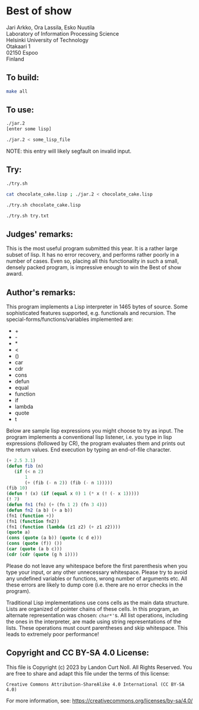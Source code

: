 # Best of show

Jari Arkko, Ora Lassila, Esko Nuutila\
Laboratory of Information Processing Science\
Helsinki University of Technology\
Otakaari 1\
02150 Espoo\
Finland

## To build:

```sh
make all
```


## To use:

```sh
./jar.2
[enter some lisp]

./jar.2 < some_lisp_file

```


NOTE: this entry will likely segfault on invalid input.

## Try:

```sh
./try.sh

cat chocolate_cake.lisp ; ./jar.2 < chocolate_cake.lisp

./try.sh chocolate_cake.lisp

./try.sh try.txt

```


## Judges' remarks:

This is the most useful program submitted this year. It is a
rather large subset of lisp.  It has no error recovery, and
performs rather poorly in a number of cases.  Even so, placing
all this functionality in such a small, densely packed program,
is impressive enough to win the Best of show award.


## Author's remarks:

This program implements a Lisp interpreter in 1465 bytes of source.
Some sophisticated features supported, e.g. functionals and recursion.
The special-forms/functions/variables implemented are:

- \+
- \-
- \*
- \<
- ()
- car
- cdr
- cons
- defun
- equal
- function
- if
- lambda
- quote
- t

Below are sample lisp expressions you might choose to try as input.
The program implements a conventional lisp listener, i.e. you type in
lisp expressions (followed by CR), the program evaluates them and
prints out the return values. End execution by typing an end-of-file
character.

```lisp
(+ 2.5 3.1)
(defun fib (n)
   (if (< n 2)
       1
       (+ (fib (- n 2)) (fib (- n 1)))))
(fib 10)
(defun ! (x) (if (equal x 0) 1 (* x (! (- x 1)))))
(! 7)
(defun fn1 (fn) (+ (fn 1 2) (fn 3 4)))
(defun fn2 (a b) (+ a b))
(fn1 (function +))
(fn1 (function fn2))
(fn1 (function (lambda (z1 z2) (+ z1 z2))))
(quote a)
(cons (quote (a b)) (quote (c d e)))
(cons (quote (f)) ())
(car (quote (a b c)))
(cdr (cdr (quote (g h i))))
```


Please do not leave any whitespace before the first parenthesis when
you type your input, or any other unnecessary whitespace. Please try to
avoid any undefined variables or functions, wrong number of arguments
etc. All these errors are likely to dump core (i.e. there are no error
checks in the program).

Traditional Lisp implementations use cons cells as the main data
structure. Lists are organized of pointer chains of these cells.
In this program, an alternate representation was chosen: `char*'`s.
All list operations, including the ones in the interpreter, are
made using string representations of the lists. These operations
must count parentheses and skip whitespace. This leads to extremely
poor performance!

## Copyright and CC BY-SA 4.0 License:

This file is Copyright (c) 2023 by Landon Curt Noll.  All Rights Reserved.
You are free to share and adapt this file under the terms of this license:

    Creative Commons Attribution-ShareAlike 4.0 International (CC BY-SA 4.0)

For more information, see: https://creativecommons.org/licenses/by-sa/4.0/
